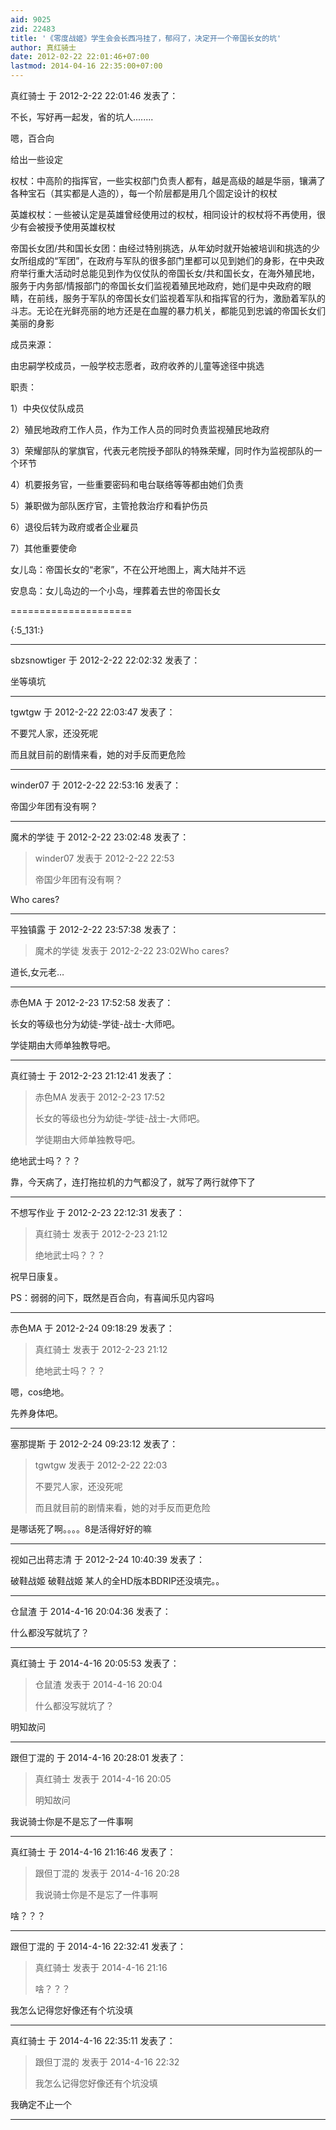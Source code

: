 ```yaml
---
aid: 9025
zid: 22483
title: '《零度战姬》学生会会长西冯挂了，郁闷了，决定开一个帝国长女的坑'
author: 真红骑士
date: 2012-02-22 22:01:46+07:00
lastmod: 2014-04-16 22:35:00+07:00
---
```


真红骑士 于 2012-2-22 22:01:46 发表了：

不长，写好再一起发，省的坑人........

嗯，百合向

给出一些设定

权杖：中高阶的指挥官，一些实权部门负责人都有，越是高级的越是华丽，镶满了各种宝石（其实都是人造的），每一个阶层都是用几个固定设计的权杖

英雄权杖：一些被认定是英雄曾经使用过的权杖，相同设计的权杖将不再使用，很少有会被授予使用英雄权杖

帝国长女团/共和国长女团：由经过特别挑选，从年幼时就开始被培训和挑选的少女所组成的“军团”，在政府与军队的很多部门里都可以见到她们的身影，在中央政府举行重大活动时总能见到作为仪仗队的帝国长女/共和国长女，在海外殖民地，服务于内务部/情报部门的帝国长女们监视着殖民地政府，她们是中央政府的眼睛，在前线，服务于军队的帝国长女们监视着军队和指挥官的行为，激励着军队的斗志。无论在光鲜亮丽的地方还是在血腥的暴力机关，都能见到忠诚的帝国长女们美丽的身影

成员来源：

由忠嗣学校成员，一般学校志愿者，政府收养的儿童等途径中挑选

职责：

1）中央仪仗队成员

2）殖民地政府工作人员，作为工作人员的同时负责监视殖民地政府

3）荣耀部队的掌旗官，代表元老院授予部队的特殊荣耀，同时作为监视部队的一个环节

4）机要报务官，一些重要密码和电台联络等等都由她们负责

5）兼职做为部队医疗官，主管抢救治疗和看护伤员

6）退役后转为政府或者企业雇员

7）其他重要使命

女儿岛：帝国长女的“老家”，不在公开地图上，离大陆并不远

安息岛：女儿岛边的一个小岛，埋葬着去世的帝国长女

=====================

{:5\_131:}

---------

sbzsnowtiger 于 2012-2-22 22:02:32 发表了：

坐等填坑

---------

tgwtgw 于 2012-2-22 22:03:47 发表了：

不要咒人家，还没死呢

而且就目前的剧情来看，她的对手反而更危险

---------

winder07 于 2012-2-22 22:53:16 发表了：

帝国少年团有没有啊？

---------

魔术的学徒 于 2012-2-22 23:02:48 发表了：

> winder07 发表于 2012-2-22 22:53
> 
> 帝国少年团有没有啊？



Who cares?

---------

平独镇露 于 2012-2-22 23:57:38 发表了：

> 魔术的学徒 发表于 2012-2-22 23:02Who cares?



道长,女元老…

---------

赤色MA 于 2012-2-23 17:52:58 发表了：

长女的等级也分为幼徒-学徒-战士-大师吧。

学徒期由大师单独教导吧。

---------

真红骑士 于 2012-2-23 21:12:41 发表了：

> 赤色MA 发表于 2012-2-23 17:52
> 
> 长女的等级也分为幼徒-学徒-战士-大师吧。
> 
> 学徒期由大师单独教导吧。



绝地武士吗？？？

靠，今天病了，连打拖拉机的力气都没了，就写了两行就停下了

---------

不想写作业 于 2012-2-23 22:12:31 发表了：

> 真红骑士 发表于 2012-2-23 21:12
> 
> 绝地武士吗？？？



祝早日康复。

PS：弱弱的问下，既然是百合向，有喜闻乐见内容吗

---------

赤色MA 于 2012-2-24 09:18:29 发表了：

> 真红骑士 发表于 2012-2-23 21:12
> 
> 绝地武士吗？？？



嗯，cos绝地。

先养身体吧。

---------

塞那提斯 于 2012-2-24 09:23:12 发表了：

> tgwtgw 发表于 2012-2-22 22:03
> 
> 不要咒人家，还没死呢
> 
> 而且就目前的剧情来看，她的对手反而更危险



是哪话死了啊。。。。8是活得好好的嘛

---------

视如己出蒋志清 于 2012-2-24 10:40:39 发表了：

破鞋战姬 破鞋战姬 某人的全HD版本BDRIP还没填完。。

---------

仓鼠渣 于 2014-4-16 20:04:36 发表了：

什么都没写就坑了？

---------

真红骑士 于 2014-4-16 20:05:53 发表了：

> 仓鼠渣 发表于 2014-4-16 20:04
> 
> 什么都没写就坑了？



明知故问

---------

跟但丁混的 于 2014-4-16 20:28:01 发表了：

> 真红骑士 发表于 2014-4-16 20:05
> 
> 明知故问



我说骑士你是不是忘了一件事啊

---------

真红骑士 于 2014-4-16 21:16:46 发表了：

> 跟但丁混的 发表于 2014-4-16 20:28
> 
> 我说骑士你是不是忘了一件事啊



啥？？？

---------

跟但丁混的 于 2014-4-16 22:32:41 发表了：

> 真红骑士 发表于 2014-4-16 21:16
> 
> 啥？？？



我怎么记得您好像还有个坑没填

---------

真红骑士 于 2014-4-16 22:35:11 发表了：

> 跟但丁混的 发表于 2014-4-16 22:32
> 
> 我怎么记得您好像还有个坑没填



我确定不止一个

---------

